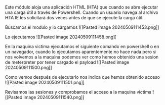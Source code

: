 Este módulo aloja una aplicación HTML (HTA) que cuando se abre ejecutar una carga útil a través de Powershell. Cuando un usuario navega al archivo HTA IE les solicitará dos veces antes de que se ejecute la carga útil.

Buscamos el modulo y lo cargamos
![[Pasted image 20240509111453.png]]

Lo ejecutamos
![[Pasted image 20240509111458.png]]

En la maquina victima ejecutamos el siguiente comando en powershell o en un navegador, cuando lo ejecutamos aparentemente no hace nada pero si nos volvemos a la maquina podemos ver como hemos obtenido una sesion de meterpreter por tener cargado el payload
![[Pasted image 20240509111500.png]]

Como vemos después de ejecutarlo nos indica que hemos obtenido acceso
![[Pasted image 20240509111501.png]]

Revisamos las sesiones y comprobamos el acceso a la maquina victima
![[Pasted image 20240509111540.png]]